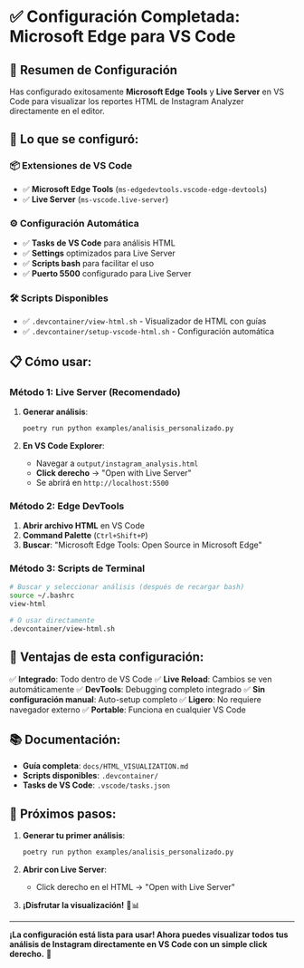 # ✅ Configuración Completada: Microsoft Edge para VS Code

## 🎉 Resumen de Configuración

Has configurado exitosamente **Microsoft Edge Tools** y **Live Server** en VS Code para visualizar los reportes HTML de Instagram Analyzer directamente en el editor.

## 🔧 Lo que se configuró:

### 📦 Extensiones de VS Code
- ✅ **Microsoft Edge Tools** (`ms-edgedevtools.vscode-edge-devtools`)
- ✅ **Live Server** (`ms-vscode.live-server`)

### ⚙️ Configuración Automática
- ✅ **Tasks de VS Code** para análisis HTML
- ✅ **Settings** optimizados para Live Server
- ✅ **Scripts bash** para facilitar el uso
- ✅ **Puerto 5500** configurado para Live Server

### 🛠️ Scripts Disponibles
- ✅ `.devcontainer/view-html.sh` - Visualizador de HTML con guías
- ✅ `.devcontainer/setup-vscode-html.sh` - Configuración automática

## 📋 Cómo usar:

### Método 1: Live Server (Recomendado)
1. **Generar análisis**:
   ```bash
   poetry run python examples/analisis_personalizado.py
   ```

2. **En VS Code Explorer**:
   - Navegar a `output/instagram_analysis.html`
   - **Click derecho** → "Open with Live Server"
   - Se abrirá en `http://localhost:5500`

### Método 2: Edge DevTools
1. **Abrir archivo HTML** en VS Code
2. **Command Palette** (`Ctrl+Shift+P`)
3. **Buscar**: "Microsoft Edge Tools: Open Source in Microsoft Edge"

### Método 3: Scripts de Terminal
```bash
# Buscar y seleccionar análisis (después de recargar bash)
source ~/.bashrc
view-html

# O usar directamente
.devcontainer/view-html.sh
```

## 🎯 Ventajas de esta configuración:

✅ **Integrado**: Todo dentro de VS Code
✅ **Live Reload**: Cambios se ven automáticamente
✅ **DevTools**: Debugging completo integrado
✅ **Sin configuración manual**: Auto-setup completo
✅ **Ligero**: No requiere navegador externo
✅ **Portable**: Funciona en cualquier VS Code

## 📚 Documentación:

- **Guía completa**: `docs/HTML_VISUALIZATION.md`
- **Scripts disponibles**: `.devcontainer/`
- **Tasks de VS Code**: `.vscode/tasks.json`

## 🚀 Próximos pasos:

1. **Generar tu primer análisis**:
   ```bash
   poetry run python examples/analisis_personalizado.py
   ```

2. **Abrir con Live Server**:
   - Click derecho en el HTML → "Open with Live Server"

3. **¡Disfrutar la visualización!** 🎨📊

---

**¡La configuración está lista para usar! Ahora puedes visualizar todos tus análisis de Instagram directamente en VS Code con un simple click derecho.** 🎉
